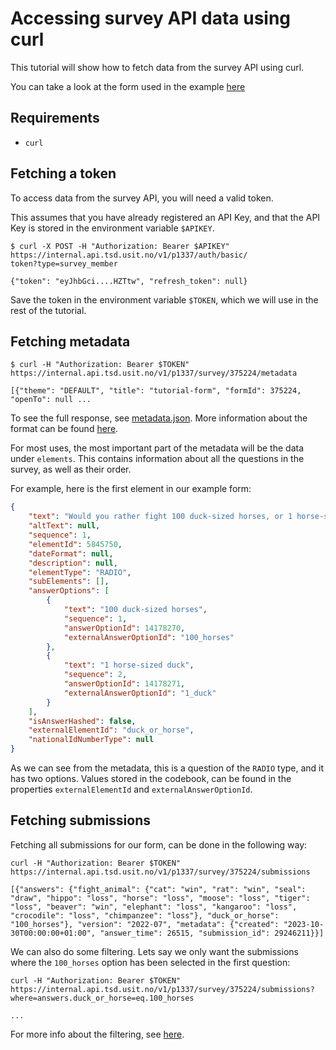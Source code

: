 # Accessing survey API data using curl

This tutorial will show how to fetch data from the survey API using curl.

You can take a look at the form used in the example [here](https://nettskjema.no/a/375224)

## Requirements

* `curl`

## Fetching a token

To access data from the survey API, you will need a valid token.

This assumes that you have already registered an API Key, and that the
API Key is stored in the environment variable `$APIKEY`.

```console
$ curl -X POST -H "Authorization: Bearer $APIKEY" https://internal.api.tsd.usit.no/v1/p1337/auth/basic/
token?type=survey_member

{"token": "eyJhbGci....HZTtw", "refresh_token": null}
```

Save the token in the environment variable `$TOKEN`, which we will use in the rest of the tutorial.

## Fetching metadata

```console
$ curl -H "Authorization: Bearer $TOKEN" https://internal.api.tsd.usit.no/v1/p1337/survey/375224/metadata

[{"theme": "DEFAULT", "title": "tutorial-form", "formId": 375224, "openTo": null ...
```

To see the full response, see [metadata.json](metadata.json). More information about the format can be
found [here](https://github.com/unioslo/survey-api-schemas/blob/master/schema/2023-03/Form.json).

For most uses, the most important part of the metadata will be the data under `elements`. This contains
information about all the questions in the survey, as well as their order.

For example, here is the first element in our example form:

```json
{
    "text": "Would you rather fight 100 duck-sized horses, or 1 horse-sized duck?",
    "altText": null,
    "sequence": 1,
    "elementId": 5845750,
    "dateFormat": null,
    "description": null,
    "elementType": "RADIO",
    "subElements": [],
    "answerOptions": [
        {
            "text": "100 duck-sized horses",
            "sequence": 1,
            "answerOptionId": 14178270,
            "externalAnswerOptionId": "100_horses"
        },
        {
            "text": "1 horse-sized duck",
            "sequence": 2,
            "answerOptionId": 14178271,
            "externalAnswerOptionId": "1_duck"
        }
    ],
    "isAnswerHashed": false,
    "externalElementId": "duck_or_horse",
    "nationalIdNumberType": null
}
```

As we can see from the metadata, this is a question of the `RADIO` type, and it has two options. Values stored in the codebook, can be found in the properties `externalElementId` and `externalAnswerOptionId`.

## Fetching submissions

Fetching all submissions for our form, can be done in the following way:

```console
curl -H "Authorization: Bearer $TOKEN" https://internal.api.tsd.usit.no/v1/p1337/survey/375224/submissions

[{"answers": {"fight_animal": {"cat": "win", "rat": "win", "seal": "draw", "hippo": "loss", "horse": "loss", "moose": "loss", "tiger": "loss", "beaver": "win", "elephant": "loss", "kangaroo": "loss", "crocodile": "loss", "chimpanzee": "loss"}, "duck_or_horse": "100_horses"}, "version": "2022-07", "metadata": {"created": "2023-10-30T00:00:00+01:00", "answer_time": 26515, "submission_id": 29246211}}]
```

We can also do some filtering. Lets say we only want the submissions where the `100_horses` option has been selected in the first question:

```console
curl -H "Authorization: Bearer $TOKEN" https://internal.api.tsd.usit.no/v1/p1337/survey/375224/submissions?where=answers.duck_or_horse=eq.100_horses

...
```

For more info about the filtering, see [here](https://github.com/unioslo/tsd-api-docs/blob/master/integration/survey-api.md#key-filtering).
